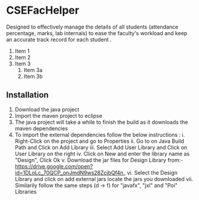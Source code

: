 # CSEFacHelper
Designed to effectively manage the details of all students (attendance percentage, marks, lab internals) to ease the faculty's workload and keep an accurate track record for each student . 

1. Item 1
1. Item 2
1. Item 3
   1. Item 3a
   1. Item 3b

## Installation 
1. Download the java project
2. Import the maven project to eclipse
3. The java project will take a while to finish the build as it downloads the maven dependencies
4. To import the external dependencies follow the below instructions :
  i. Right-Click on the project and go to Properties
  ii. Go to on Java Build Path and Click on Add Library 
  iii. Select Add User Library and Click on User Library on the right
          iv. Click on New and enter the library name as "Design", Click Ok
          v. Download the jar files for Design Library from:- https://drive.google.com/open?id=1DLoLc_70QCP_onJmdN9ws28ZcjbQf4n_
          vi. Select the Design Library and click on add external jars locate the jars you downloaded
          vii. Similarily follow the same steps (d -> f) for "javafx", "jxl" and "Poi" Libraries
